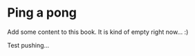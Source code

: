 # Ping a pong

Add some content to this book. It is kind of empty right now... :\)

Test pushing...
